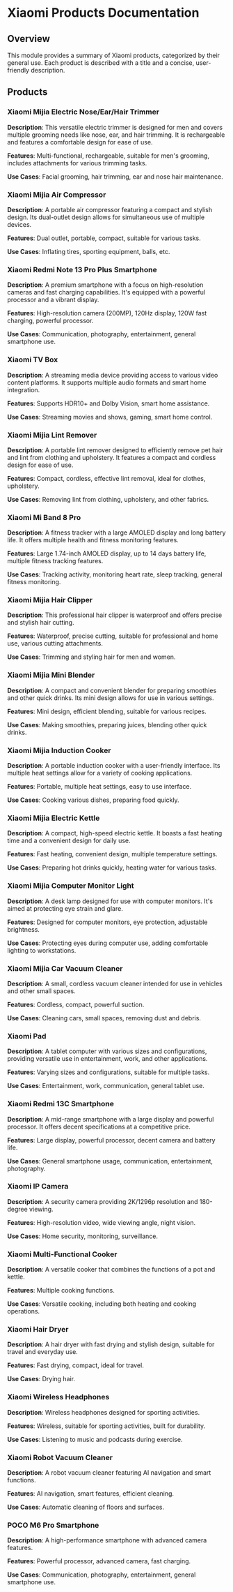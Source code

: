 # Xiaomi Products Documentation

## Overview

This module provides a summary of Xiaomi products, categorized by their general use.  Each product is described with a title and a concise, user-friendly description.

## Products

### Xiaomi Mijia Electric Nose/Ear/Hair Trimmer

**Description**: This versatile electric trimmer is designed for men and covers multiple grooming needs like nose, ear, and hair trimming.  It is rechargeable and features a comfortable design for ease of use.

**Features**: Multi-functional, rechargeable, suitable for men's grooming, includes attachments for various trimming tasks.

**Use Cases**: Facial grooming, hair trimming, ear and nose hair maintenance.

### Xiaomi Mijia Air Compressor

**Description**: A portable air compressor featuring a compact and stylish design.  Its dual-outlet design allows for simultaneous use of multiple devices.

**Features**: Dual outlet, portable, compact, suitable for various tasks.

**Use Cases**: Inflating tires, sporting equipment, balls, etc.

### Xiaomi Redmi Note 13 Pro Plus Smartphone

**Description**:  A premium smartphone with a focus on high-resolution cameras and fast charging capabilities.  It's equipped with a powerful processor and a vibrant display.

**Features**: High-resolution camera (200MP), 120Hz display, 120W fast charging, powerful processor.

**Use Cases**: Communication, photography, entertainment, general smartphone use.


### Xiaomi TV Box

**Description**:  A streaming media device providing access to various video content platforms.  It supports multiple audio formats and smart home integration.

**Features**: Supports HDR10+ and Dolby Vision, smart home assistance.

**Use Cases**: Streaming movies and shows, gaming, smart home control.


### Xiaomi Mijia Lint Remover

**Description**:  A portable lint remover designed to efficiently remove pet hair and lint from clothing and upholstery. It features a compact and cordless design for ease of use.

**Features**: Compact, cordless, effective lint removal, ideal for clothes, upholstery.

**Use Cases**: Removing lint from clothing, upholstery, and other fabrics.


### Xiaomi Mi Band 8 Pro

**Description**:  A fitness tracker with a large AMOLED display and long battery life. It offers multiple health and fitness monitoring features.

**Features**: Large 1.74-inch AMOLED display, up to 14 days battery life, multiple fitness tracking features.

**Use Cases**: Tracking activity, monitoring heart rate, sleep tracking, general fitness monitoring.


### Xiaomi Mijia Hair Clipper

**Description**: This professional hair clipper is waterproof and offers precise and stylish hair cutting.

**Features**: Waterproof, precise cutting, suitable for professional and home use, various cutting attachments.

**Use Cases**: Trimming and styling hair for men and women.

### Xiaomi Mijia Mini Blender


**Description**:  A compact and convenient blender for preparing smoothies and other quick drinks.  Its mini design allows for use in various settings.

**Features**: Mini design, efficient blending, suitable for various recipes.

**Use Cases**: Making smoothies, preparing juices, blending other quick drinks.


### Xiaomi Mijia Induction Cooker

**Description**: A portable induction cooker with a user-friendly interface.  Its multiple heat settings allow for a variety of cooking applications.

**Features**: Portable, multiple heat settings, easy to use interface.

**Use Cases**: Cooking various dishes, preparing food quickly.

### Xiaomi Mijia Electric Kettle

**Description**:  A compact, high-speed electric kettle.  It boasts a fast heating time and a convenient design for daily use.

**Features**: Fast heating, convenient design, multiple temperature settings.

**Use Cases**: Preparing hot drinks quickly, heating water for various tasks.


### Xiaomi Mijia Computer Monitor Light

**Description**:  A desk lamp designed for use with computer monitors.  It's aimed at protecting eye strain and glare.

**Features**: Designed for computer monitors, eye protection, adjustable brightness.

**Use Cases**: Protecting eyes during computer use, adding comfortable lighting to workstations.

### Xiaomi Mijia Car Vacuum Cleaner

**Description**: A small, cordless vacuum cleaner intended for use in vehicles and other small spaces.


**Features**: Cordless, compact, powerful suction.

**Use Cases**: Cleaning cars, small spaces, removing dust and debris.

### Xiaomi Pad


**Description**: A tablet computer with various sizes and configurations, providing versatile use in entertainment, work, and other applications.

**Features**:  Varying sizes and configurations, suitable for multiple tasks.

**Use Cases**: Entertainment, work, communication, general tablet use.


### Xiaomi Redmi 13C Smartphone


**Description**:  A mid-range smartphone with a large display and powerful processor.  It offers decent specifications at a competitive price.

**Features**: Large display, powerful processor, decent camera and battery life.

**Use Cases**: General smartphone usage, communication, entertainment, photography.


### Xiaomi IP Camera


**Description**: A security camera providing 2K/1296p resolution and 180-degree viewing.


**Features**: High-resolution video, wide viewing angle, night vision.

**Use Cases**: Home security, monitoring, surveillance.


### Xiaomi Multi-Functional Cooker

**Description**: A versatile cooker that combines the functions of a pot and kettle.

**Features**: Multiple cooking functions.

**Use Cases**: Versatile cooking, including both heating and cooking operations.



### Xiaomi Hair Dryer

**Description**: A hair dryer with fast drying and stylish design, suitable for travel and everyday use.


**Features**: Fast drying, compact, ideal for travel.

**Use Cases**: Drying hair.


### Xiaomi Wireless Headphones

**Description**: Wireless headphones designed for sporting activities.

**Features**: Wireless, suitable for sporting activities, built for durability.

**Use Cases**: Listening to music and podcasts during exercise.



### Xiaomi Robot Vacuum Cleaner


**Description**: A robot vacuum cleaner featuring AI navigation and smart functions.

**Features**: AI navigation, smart features, efficient cleaning.

**Use Cases**: Automatic cleaning of floors and surfaces.

### POCO M6 Pro Smartphone

**Description**: A high-performance smartphone with advanced camera features.

**Features**: Powerful processor, advanced camera, fast charging.

**Use Cases**: Communication, photography, entertainment, general smartphone use.